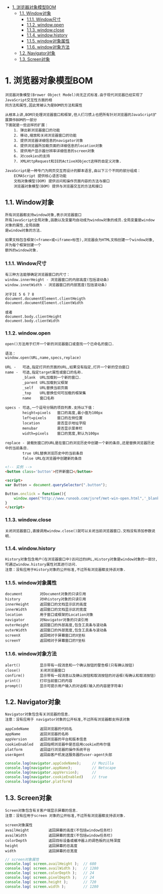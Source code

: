 <!-- TOC -->

- [1. 浏览器对象模型BOM](#1-浏览器对象模型bom)
    - [1.1. Window对象](#11-window对象)
        - [1.1.1. Window尺寸](#111-window尺寸)
        - [1.1.2. window.open](#112-windowopen)
        - [1.1.3. window.close](#113-windowclose)
        - [1.1.4. window.history](#114-windowhistory)
        - [1.1.5. window对象属性](#115-window对象属性)
        - [1.1.6. window对象方法](#116-window对象方法)
    - [1.2. Navigator对象](#12-navigator对象)
    - [1.3. Screen对象](#13-screen对象)

<!-- /TOC -->

# 1. 浏览器对象模型BOM

    浏览器对象模型(Brower Object Model)尚无正式标准.由于现代浏览器已经实现了JavaScript交互性方面的相
    同方法和属性,因此常被认为是BOM的方法和属性
    
    从根本上讲,BOM只处理浏览器窗口和框架,但人们习惯上也把所有针对浏览器的JavaScript扩展算作BOM的一部分
    下面就是一些这样的扩展：
        1. 弹出新浏览器窗口的功能
        2. 移动,缩放和关闭浏览器窗口的功能
        3. 提供浏览器详细信息的navigator对象
        4. 提供浏览器所加载页面的详细信息的location对象
        5. 提供用户显示器分辨率详细信息的screen对象
        6. 对cookies的支持
        7. XMLHttpRequest和IE的ActiveXObject这样的自定义对象.

    JavaScript是一种专门为网页交互而设计的脚本语言,由以下三个不同的部分组成：
        ECMAScript 提供核心语言功能
        文档对象模型(DOM) 提供访问和操作页面内容的方法与接口
        浏览器对象模型(BOM) 提供与浏览器交互的方法和接口

## 1.1. Window对象

    所有浏览器都支持window对象,表示浏览器窗口
    所有JavaScript全局对象,函数以及变量均自动成为window对象的成员.全局变量是window对象的属性,全局函数
    是window对象的方法.

    如果文档包含框架(<frame>或<iframe>标签),浏览器会为HTML文档创建一个window对象,并为每个框架创建一个
    额外的window对象.
    
### 1.1.1. Window尺寸

    有三种方法能够确定浏览器窗口的尺寸：
    window.innerHeight - 浏览器窗口的内部高度(包括滚动条)
    window.innetWidth - 浏览器窗口的内部宽度(包括滚动条)

    对于IE 5 6 7 8 
    document.documentElement.clientHeigth
    document.documentElement.clientWidth
    
    或者
    document.body.clientHeight
    document.body.clientWidth

### 1.1.2. window.open

    open()方法用于打开一个新的浏览器窗口或查找一个已命名的窗口.

    语法：
    window.open(URL,name,specs,replace)
    
    URL -   可选,指定打开的页面的URL,如果没有指定,打开一个新的空白窗口
    name -  可选,指定target属性或窗口的名称.
            _blank  URL加载到一个新的窗口.
            _parent URL加载到父框架
            _self   URL替换当前页面
            _top    URL替换任何可加载的框架集
            name    窗口名称

    specs - 可选,一个逗号分隔的项目列表.支持以下值：
            height=pixels   窗口的高度,最小值为100px
            left=pixels     窗口的左侧位置
            location        是否显示地址字段
            menubar         是否显示菜单栏
            width=pixels    窗口的宽度,默认为100px

    replace - 装载到窗口的URL是在窗口的浏览历史中创建一个新的条目,还是替换浏览器历史中的当前条目.
            true URL替换浏览历史中的当前条目
            false URL在浏览器中创建新的条目

```html
<!-- 实例 -->
<button class='button'>打开新窗口</button>

<script>
var Button = document.querySelector(".button");

Button.onclick = function(){
    window.open("http://www.runoob.com/jsref/met-win-open.html",'_blank','left=200px,location=no,resizable=false',false);
}
</script>
```

### 1.1.3. window.close

    关闭浏览器窗口,直接调用window.close()就可以关闭当前浏览器窗口.文档没有添加参数说明.
    
### 1.1.4. window.history

    History对象包含用户(在浏览器窗口中)访问过的URL,History对象是window对象的一部分,可通过window.history属性对其进行访问.
    注意：没有应用于History对象的公开标准,不过所有浏览器都支持该对象.

### 1.1.5. window对象属性

    document        对Document对象的只读引用
    history         对Hhistory对象的只读引用
    innerHeight     返回窗口的文档显示区的高度
    innerWidth      返回窗口的文档显示区的宽度
    location        用于窗口或框架的Location对象
    navigator       对Navigator对象的只读引用
    outerHeight     返回窗口的外部高度,包含工具条与滚动条
    outerWidth      返回窗口的外部宽度,包含工具条与滚动条
    screenX         返回相对于屏幕窗口的X坐标
    screenY         返回相对于屏幕窗口的Y坐标    

### 1.1.6. window对象方法

    alert()         显示带有一段消息和一个确认按钮的警告框(只有确认按钮)
    close()         关闭浏览器窗口
    confirm()       显示带有一段消息以及确认按钮和取消按钮的对话框(有确认和取消按钮)
    print()         打印当前窗口的内容
    prompt()        显示可提示用户输入的对话框(输入的内容是字符串)


## 1.2. Navigator对象

    Navigator对象包含有关浏览器的信息.
    注意：没有应用于 navigator对象的公开标准,不过所有浏览器都支持该对象
    
    appCodeName     返回浏览器的代码名
    appName         返回浏览器的名称
    appVersion      返回浏览器的平台和版本信息
    cookieEnabled   返回指明浏览器中是否启用cookie的布尔值
    platform        返回运行浏览器的操作系统平台
    userAgent       返回由客户机发送服务器的user-agent头部
```js
console.log(navigator.appCodeName);     // Mozilla
console.log(navigator.appName);         // Netscape
console.log(navigator.appVersion);      // 
console.log(navigator.cookieEnabled)    // true
console.log(navigator.platform)
```

## 1.3. Screen对象

    Screen对象包含有关客户端显示屏幕的信息.
    注意：没有应用于screen 对象的公开标准,不过所有浏览器都支持该对象.

    screen对象属性
    availHeight         返回屏幕的高度(不包括window任务栏)
    availWidth          返回屏幕的宽度(不包括window任务栏)
    colorDepth          返回目标设备或缓冲器上的调色板的比特深度
    height              返回屏幕的总高度
    width               返回屏幕的总宽度
```js
// screen对象属性
console.log( screen.availHeight );  // 680
console.log( screen.availWidth );   // 1280
console.log( screen.colorDepth );   // 24
console.log( screen.pixelDepth );   // 24
console.log( screen.height );       // 720
console.log( screen.width );        // 1280
```